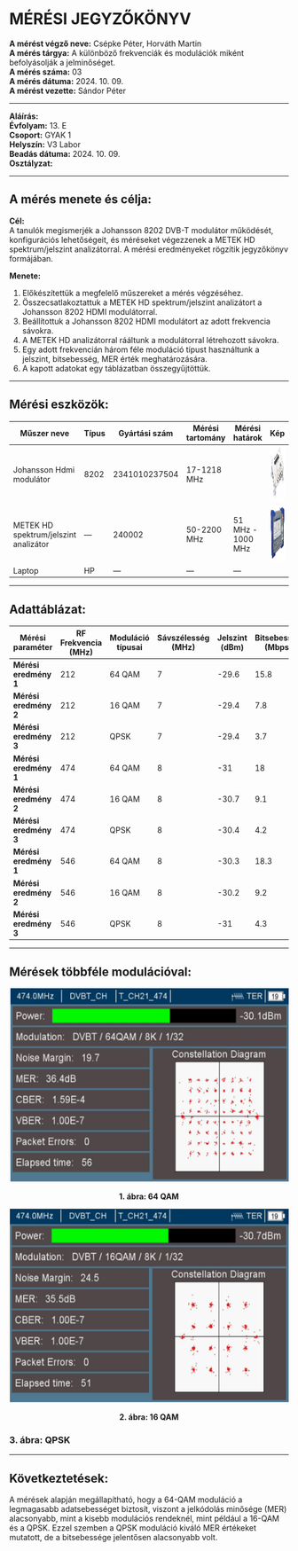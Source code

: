 # MÉRÉSI JEGYZŐKÖNYV

**A mérést végző neve:** Csépke Péter, Horváth Martin  
**A mérés tárgya:** A különböző frekvenciák és modulációk miként befolyásolják a jelminőséget.  
**A mérés száma:** 03  
**A mérés dátuma:** 2024. 10. 09.  
**A mérést vezette:** Sándor Péter

---

**Aláírás:**  
**Évfolyam:** 13. E  
**Csoport:** GYAK 1  
**Helyszín:** V3 Labor  
**Beadás dátuma:** 2024. 10. 09.  
**Osztályzat:**

---

## A mérés menete és célja:

**Cél:**  
A tanulók megismerjék a Johansson 8202 DVB-T modulátor működését, konfigurációs lehetőségeit, és méréseket végezzenek a METEK HD spektrum/jelszint analizátorral. A mérési eredményeket rögzítik jegyzőkönyv formájában.

**Menete:**  
1. Előkészítettük a megfelelő műszereket a mérés végzéséhez.
2. Összecsatlakoztattuk a METEK HD spektrum/jelszint analizátort a Johansson 8202 HDMI modulátorral.
3. Beállítottuk a Johansson 8202 HDMI modulátort az adott frekvencia sávokra.
4. A METEK HD analizátorral rááltunk a modulátorral létrehozott sávokra.
5. Egy adott frekvencián három féle moduláció típust használtunk a jelszint, bitsebesség, MER érték meghatározására.
6. A kapott adatokat egy táblázatban összegyűjtöttük.

---

## Mérési eszközök:

| Műszer neve                       | Típus                     | Gyártási szám        | Mérési tartomány | Mérési határok     | Kép |
|-----------------------------------|---------------------------|----------------------|------------------|--------------------|-----|
| Johansson Hdmi modulátor          | 8202                      | 2341010237504        | 17-1218 MHz      |                    | <img src="https://github.com/csepkepeter/Jegyzokonyv/blob/main/projekt3/hdmi%20modulator.png" widht="150" height="100">    |
| METEK HD spektrum/jelszint analizátor | —                        | 240002               | 50-2200 MHz      | 51 MHz - 1000 MHz   | <img src="https://github.com/csepkepeter/Jegyzokonyv/blob/main/projekt3/metekhd.png" width="150" height="100">    |
| Laptop                            | HP                        | —                    | —                | —                  |     |

---

## Adattáblázat:

| Mérési paraméter      | RF Frekvencia (MHz) | Moduláció típusai | Sávszélesség (MHz) | Jelszint (dBm) | Bitsebesség (Mbps) | MER érték (dB) |
|-----------------------|---------------------|-------------------|--------------------|----------------|--------------------|----------------|
| **Mérési eredmény 1**  | 212                 | 64 QAM            | 7                  | -29.6          | 15.8               | 38.3           |
| **Mérési eredmény 2**  | 212                 | 16 QAM            | 7                  | -29.4          | 7.8                | 36.4           |
| **Mérési eredmény 3**  | 212                 | QPSK              | 7                  | -29.4          | 3.7                | 39.9           |
| **Mérési eredmény 1**  | 474                 | 64 QAM            | 8                  | -31            | 18                 | 36.8           |
| **Mérési eredmény 2**  | 474                 | 16 QAM            | 8                  | -30.7          | 9.1                | 35.3           |
| **Mérési eredmény 3**  | 474                 | QPSK              | 8                  | -30.4          | 4.2                | 39.4           |
| **Mérési eredmény 1**  | 546                 | 64 QAM            | 8                  | -30.3          | 18.3               | 36.1           |
| **Mérési eredmény 2**  | 546                 | 16 QAM            | 8                  | -30.2          | 9.2                | 35.8           |
| **Mérési eredmény 3**  | 546                 | QPSK              | 8                  | -31            | 4.3                | 39.9           |

---

## Mérések többféle modulációval:  

<p align="center">
  <img src="https://github.com/csepkepeter/Jegyzokonyv/blob/main/projekt3/64qam.png" width="600" height="350">
</p>
<p align="center"><strong>1. ábra: 64 QAM</strong></p>

<p align="center">
  <img src="https://github.com/csepkepeter/Jegyzokonyv/blob/main/projekt3/16qam.png" width="600" height="350">
</p>
<p align="center"><strong>2. ábra: 16 QAM</strong></p>

### 3. ábra: QPSK

---

## Következtetések:

A mérések alapján megállapítható, hogy a 64-QAM moduláció a legmagasabb adatsebességet biztosít, viszont a jelkódolás minősége (MER) alacsonyabb, mint a kisebb modulációs rendeknél, mint például a 16-QAM és a QPSK. Ezzel szemben a QPSK moduláció kiváló MER értékeket mutatott, de a bitsebessége jelentősen alacsonyabb volt.

